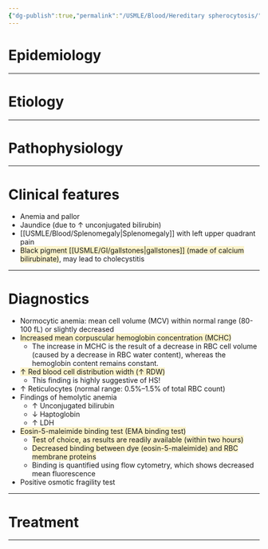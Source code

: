 ```yaml
---
{"dg-publish":true,"permalink":"/USMLE/Blood/Hereditary spherocytosis/"}
---
```


# Epidemiology


---
# Etiology


---
# Pathophysiology


---
# Clinical features
- Anemia and pallor
- Jaundice (due to ↑ unconjugated bilirubin)
- [[USMLE/Blood/Splenomegaly\|Splenomegaly]] with left upper quadrant pain
- <span style="background:rgba(240, 200, 0, 0.2)">Black pigment [[USMLE/GI/gallstones\|gallstones]] (made of calcium bilirubinate)</span>, may lead to cholecystitis

---
# Diagnostics
- Normocytic anemia: mean cell volume (MCV) within normal range (80-100 fL) or slightly decreased
- <span style="background:rgba(240, 200, 0, 0.2)">Increased mean corpuscular hemoglobin concentration (MCHC)</span>
	- The increase in MCHC is the result of a decrease in RBC cell volume (caused by a decrease in RBC water content), whereas the hemoglobin content remains constant.
- <span style="background:rgba(240, 200, 0, 0.2)">↑ Red blood cell distribution width (↑ RDW)</span>
	- This finding is highly suggestive of HS!
- ↑ Reticulocytes (normal range: 0.5%–1.5% of total RBC count)
- Findings of hemolytic anemia
	- ↑ Unconjugated bilirubin
	- ↓ Haptoglobin
	- ↑ LDH
- <span style="background:rgba(240, 200, 0, 0.2)">Eosin-5-maleimide binding test (EMA binding test)</span>
	- <span style="background:rgba(240, 200, 0, 0.2)">Test of choice, as results are readily available (within two hours)</span>
	- <span style="background:rgba(240, 200, 0, 0.2)">Decreased binding between dye (eosin-5-maleimide) and RBC membrane proteins</span>
	- Binding is quantified using flow cytometry, which shows decreased mean fluorescence
- Positive osmotic fragility test

---
# Treatment


---
